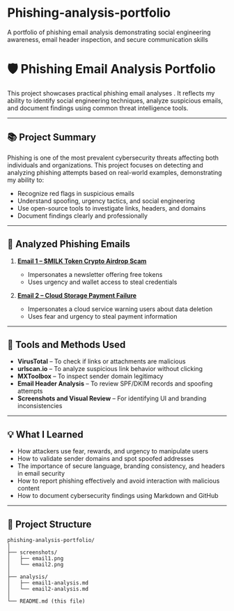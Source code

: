 # Phishing-analysis-portfolio
A portfolio of phishing email analysis demonstrating social engineering awareness, email header inspection, and secure communication skills

# 🛡️ Phishing Email Analysis Portfolio

This project showcases practical phishing email analyses . It reflects my ability to identify social engineering techniques, analyze suspicious emails, and document findings using common threat intelligence tools.

---

## 📚 Project Summary

Phishing is one of the most prevalent cybersecurity threats affecting both individuals and organizations. This project focuses on detecting and analyzing phishing attempts based on real-world examples, demonstrating my ability to:

- Recognize red flags in suspicious emails
- Understand spoofing, urgency tactics, and social engineering
- Use open-source tools to investigate links, headers, and domains
- Document findings clearly and professionally

---

## 📨 Analyzed Phishing Emails

1. **[Email 1 – $MILK Token Crypto Airdrop Scam](https://github.com/jimidorcas/Phishing-analysis-portfolio/blob/main/Email%201%20Analysis%20–%20Claim%20Your%20%24MILK%20Token.md)**  
   - Impersonates a newsletter offering free tokens  
   - Uses urgency and wallet access to steal credentials

2. **[Email 2 – Cloud Storage Payment Failure](analysis/email2-analysis.md)**  
   - Impersonates a cloud service warning users about data deletion  
   - Uses fear and urgency to steal payment information

---

## 🔧 Tools and Methods Used

- **VirusTotal** – To check if links or attachments are malicious  
- **urlscan.io** – To analyze suspicious link behavior without clicking  
- **MXToolbox** – To inspect sender domain legitimacy  
- **Email Header Analysis** – To review SPF/DKIM records and spoofing attempts  
- **Screenshots and Visual Review** – For identifying UI and branding inconsistencies

---

## 💡 What I Learned

- How attackers use fear, rewards, and urgency to manipulate users  
- How to validate sender domains and spot spoofed addresses  
- The importance of secure language, branding consistency, and headers in email security  
- How to report phishing effectively and avoid interaction with malicious content  
- How to document cybersecurity findings using Markdown and GitHub

---

## 📂 Project Structure

```
phishing-analysis-portfolio/
│
├── screenshots/
│   ├── email1.png
│   └── email2.png
│
├── analysis/
│   ├── email1-analysis.md
│   └── email2-analysis.md
│
└── README.md (this file)
```




